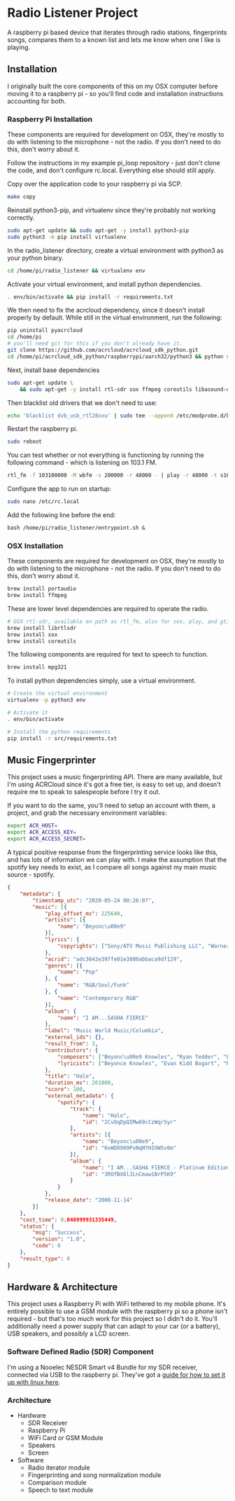 # Radio Listener Project
A raspberry pi based device that iterates through radio stations, fingerprints songs, compares them to a known list and lets me know when one I like is playing.


## Installation
I originally built the core components of this on my OSX computer before moving it to a raspberry pi - so you'll find code and installation instructions accounting for both.

### Raspberry Pi Installation
These components are required for development on OSX, they're mostly to do with listening to the microphone - not the radio. If you don't need to do this, don't worry about it.

Follow the instructions in my example pi_loop repository - just don't clone the code, and don't configure rc.local. Everything else should still apply.

Copy over the application code to your raspberry pi via SCP.
```bash
make copy
```

Reinstall python3-pip, and virtualenv since they're probably not working correctly.
```bash
sudo apt-get update && sudo apt-get -y install python3-pip
sudo python3 -m pip install virtualenv
```

In the radio_listener directory, create a virtual environment with python3 as your python binary.
```bash
cd /home/pi/radio_listener && virtualenv env
```

Activate your virtual environment, and install python dependencies.
```bash
. env/bin/activate && pip install -r requirements.txt
```

We then need to fix the acrcloud dependency, since it doesn't install properly by default. While still in the virtual environment, run the following:
```bash
pip uninstall pyacrcloud
cd /home/pi
# you'll need git for this if you don't already have it.
git clone https://github.com/acrcloud/acrcloud_sdk_python.git
cd /home/pi/acrcloud_sdk_python/raspberrypi/aarch32/python3 && python setup.py install
```

Next, install base dependencies
```bash
sudo apt-get update \
    && sudo apt-get -y install rtl-sdr sox ffmpeg coreutils libasound-dev libportaudio0 libportaudio2 libportaudiocpp0 portaudio19-dev
```

Then blacklist old drivers that we don't need to use:
```bash
echo 'blacklist dvb_usb_rtl28xxu' | sudo tee --append /etc/modprobe.d/blacklist-dvb_usb_rtl28xxu.conf
```

Restart the raspberry pi.
```bash
sudo reboot
```

You can test whether or not everything is functioning by running the following command - which is listening on 103.1 FM.

```bash
rtl_fm -f 103100000 -M wbfm -s 200000 -r 48000 - | play -r 48000 -t s16 -L -c 1  -
```

Configure the app to run on startup:
```bash
sudo nano /etc/rc.local
```

Add the following line before the end:
```txt
bash /home/pi/radio_listener/entrypoint.sh &
```


### OSX Installation

These components are required for development on OSX, they're mostly to do with listening to the microphone - not the radio. If you don't need to do this, don't worry about it.
```bash
brew install portaudio
brew install ffmpeg
```

These are lower level dependencies are required to operate the radio.
```bash
# OSX rtl-sdr, available on path as rtl_fm, also for sox, play, and gtimeout
brew install librtlsdr
brew install sox
brew install coreutils
```

The following components are required for text to speech to function.
```bash
brew install mpg321
```

To install python dependencies simply, use a virtual environment.
```bash
# Create the virtual environment
virtualenv -p python3 env

# Activate it
. env/bin/activate

# Install the python requirements
pip install -r src/requirements.txt
```


## Music Fingerprinter
This project uses a music fingerprinting API. There are many available, but I'm using ACRCloud since it's got a free tier, is easy to set up, and doesn't require me to speak to salespeople before I try it out.

If you want to do the same, you'll need to setup an account with them, a project, and grab the necessary environment variables:

```bash
export ACR_HOST=
export ACR_ACCESS_KEY=
export ACR_ACCESS_SECRET=
```

A typical positive response from the fingerprinting service looks like this, and has lots of information we can play with. I make the assumption that the spotify key needs to exist, as I compare all songs against my main music source - spotify.

```json
{
    "metadata": {
        "timestamp_utc": "2020-05-24 00:26:07",
        "music": [{
            "play_offset_ms": 225640,
            "artists": [{
                "name": "Beyonc\u00e9"
            }],
            "lyrics": {
                "copyrights": ["Sony/ATV Music Publishing LLC", "Warner/Chappell Music", "Inc."]
            },
            "acrid": "adc3642e397fe01e3800abbaca9df129",
            "genres": [{
                "name": "Pop"
            }, {
                "name": "R&B/Soul/Funk"
            }, {
                "name": "Contemporary R&B"
            }],
            "album": {
                "name": "I AM...SASHA FIERCE"
            },
            "label": "Music World Music/Columbia",
            "external_ids": {},
            "result_from": 3,
            "contributors": {
                "composers": ["Beyonc\u00e9 Knowles", "Ryan Tedder", "Evan Kidd Bogart"],
                "lyricists": ["Beyonce Knowles", "Evan Kidd Bogart", "Ryan B. Tedder"]
            },
            "title": "Halo",
            "duration_ms": 261000,
            "score": 100,
            "external_metadata": {
                "spotify": {
                    "track": {
                        "name": "Halo",
                        "id": "2CvOqDpQIMw69cCzWqr5yr"
                    },
                    "artists": [{
                        "name": "Beyonc\u00e9",
                        "id": "6vWDO969PvNqNYHIOW5v0m"
                    }],
                    "album": {
                        "name": "I AM...SASHA FIERCE - Platinum Edition",
                        "id": "3ROfBX6lJLnCmaw1NrP5K9"
                    }
                }
            },
            "release_date": "2008-11-14"
        }]
    },
    "cost_time": 0.046999931335449,
    "status": {
        "msg": "Success",
        "version": "1.0",
        "code": 0
    },
    "result_type": 0
}
```

## Hardware & Architecture
This project uses a Raspberry Pi with WiFi tethered to my mobile phone. It's entirely possible to use a GSM module with the raspberry pi so a phone isn't required - but that's too much work for this project so I didn't do it. You'll additionally need a power supply that can adapt to your car (or a battery), USB speakers, and possibly a LCD screen.


### Software Defined Radio (SDR) Component
I'm using a Nooelec NESDR Smart v4 Bundle for my SDR receiver, connected via USB to the raspberry pi. They've got a [guide for how to set it up with linux here](https://www.nooelec.com/store/qs#linux).

### Architecture
- Hardware
    - SDR Receiver
    - Raspberry Pi
    - WiFi Card or GSM Module
    - Speakers
    - Screen
- Software
    - Radio iterator module
    - Fingerprinting and song normalization module
    - Comparison module
    - Speech to text module

